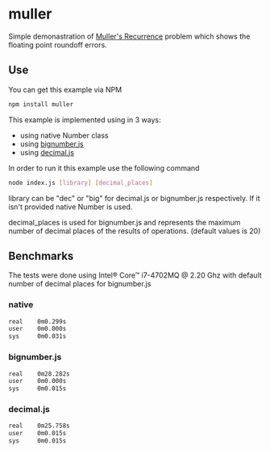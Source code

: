 # muller

Simple demonastration of [Muller's Recurrence](http://latkin.org/blog/2014/11/22/mullers-recurrence-roundoff-gone-wrong/) problem which shows the floating point roundoff errors.

## Use

You can get this example via NPM
```sh
npm install muller
```

This example is implemented using in 3 ways:
* using native Number class
* using [bignumber.js](https://github.com/MikeMcl/bignumber.js/)
* using [decimal.js](https://github.com/MikeMcl/decimal.js/)

In order to run it this example use the following command

```sh
node index.js [library] [decimal_places]
```

library can be "dec" or "big" for decimal.js or bignumber.js respectively. If it isn't provided native Number is used.

decimal_places is used for bignumber.js and represents the maximum number of decimal places of the results of operations. (default values is 20)

## Benchmarks

The tests were done using Intel® Core™ i7-4702MQ @ 2.20 Ghz with default number of decimal places for bignumber.js

### native
```sh
real    0m0.299s
user    0m0.000s
sys     0m0.031s
```
### bignumber.js
```sh
real    0m28.282s
user    0m0.000s
sys     0m0.015s
```
### decimal.js
```sh
real    0m25.758s
user    0m0.015s
sys     0m0.015s
```
